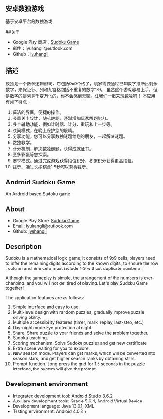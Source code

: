 ## 安卓数独游戏
基于安卓平台的数独游戏

##关于
* Google Play 商店：[Sudoku Game](https://play.google.com/store/apps/details?id=sudokugame.example.sudoku)
* 邮件：[iyuhangli@outlook.com](iyuhangli@outlook.com)
* Github：[iyuhangli](https://github.com/iyuhangli)

## 描述
数独是一个数学逻辑游戏，它包括9x9个格子，玩家需要通过已知数字推断出剩余数字，来保证行、列和九宫格包括不重复的数字1-9。
虽然这个游戏容易上手，但是数字的排列是千变万化的，你不会感到无聊。让我们一起来玩数独吧！
本应用有如下特点：
1. 简洁的界面，便捷的操作。
2. 多重关卡设计，随机谜题，逐渐增加玩家解题能力。
3. 多个辅助功能，例如计时器、计分、重玩和上一步等。
4. 夜间模式，在晚上保护您的眼睛。
5. 分享功能，您可以分享数独谜题给您的朋友，一起解决谜题。
6. 数独教学。
7. 计分机制，解决数独谜题，获得成就证书。
8. 更多彩蛋等您探索。
9. 赛季模式。通过完成游戏获得段位积分，积累积分获得更高段位。
10. 提示。通过长按棋盘1.5秒可以获得提示。

## Android Sudoku Game
An Android based Sudoku game

## About

* Google Play Store: [Sudoku Game](https://play.google.com/store/apps/details?id=sudokugame.example.sudoku)
* Email: [iyuhangli@outlook.com](iyuhangli@outlook.com)
* Github: [iyuhangli](https://github.com/iyuhangli)

## Description
Sudoku is a mathematical logic game, it consists of 9x9 cells, players need to infer the remaining digits according to the known digits, to ensure the row , column and nine cells must include 1-9 without duplicate numbers.

Although the gameplay is simple, the arrangement of the numbers is ever-changing, and you will not get tired of playing. Let's play Sudoku Game together!

The application features are as follows:

1. Simple interface and easy to use.
2. Multi-level design with random puzzles, gradually improve puzzle solving ability.
3. Multiple accessibility features (timer, mark, replay, last-step, etc.)
4. Day-night mode.Eye protection at night.
5. Share. Share puzzle to your friends and solve the problem together.
6. Sudoku teaching.
7. Scoring mechanism. Solve Sudoku puzzles and get new certificate.
8. Extra scene waiting for you to explore.
9. New season mode. Players can get marks, which will be converted into season stars, and get higher season ranks by obtaining stars.
10. Prompt function. Long press the grid for 1.5 seconds in the puzzle interface, the system will give the prompt.


## Development environment

* Integrated development tool: Android Studio 3.6.2
* Auxiliary development tools: Gradle 5.6.4, Android Virtual Device
* Development language: Java 13.0.1, XML
* Testing environment: Android 4.0.3 +
